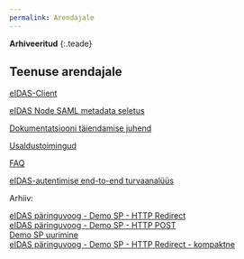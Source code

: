 ```yaml
---
permalink: Arendajale
---
```


**Arhiveeritud** 
{:.teade}

## Teenuse arendajale

[eIDAS-Client](https://github.com/e-gov/eIDAS-Client)

[eIDAS Node SAML metadata seletus](MetadataSeletus)

[Dokumentatsiooni täiendamise juhend](Dokujuhend)

[Usaldustoimingud](Usaldustoimingud)

[FAQ](FAQ)

[eIDAS-autentimise end-to-end turvaanalüüs](Ahel)

Arhiiv:

[eIDAS päringuvoog - Demo SP - HTTP Redirect](Vookirjeldus-1)<br>
[eIDAS päringuvoog - Demo SP - HTTP POST](Vookirjeldus-2)<br>
[Demo SP uurimine](DemoSP-uurimine)<br>
[eIDAS päringuvoog - Demo SP - HTTP Redirect - kompaktne](Vookirjeldus-1a)


